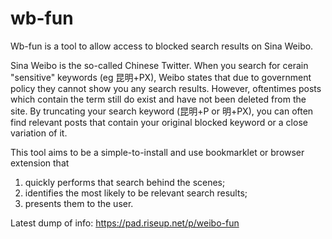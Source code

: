 wb-fun
======
Wb-fun is a tool to allow access to blocked search results on Sina Weibo.

Sina Weibo is the so-called Chinese Twitter. When you search for cerain "sensitive" keywords (eg 昆明+PX), Weibo states that due to government policy they cannot show you any search results. However, oftentimes posts which contain the term still do exist and have not been deleted from the site. By truncating your search keyword (昆明+P or 明+PX), you can often find relevant posts that contain your original blocked keyword or a close variation of it.

This tool aims to be a simple-to-install and use bookmarklet or browser extension that 
1. quickly performs that search behind the scenes;
2. identifies the most likely to be relevant search results;
3. presents them to the user.

Latest dump of info: https://pad.riseup.net/p/weibo-fun
